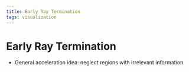```yaml
---
title: Early Ray Termination
tags: visualization
---
```


# Early Ray Termination
- General acceleration idea: neglect regions with irrelevant information
















































































